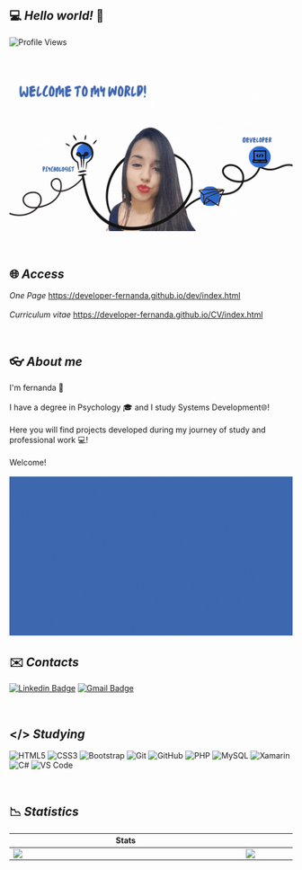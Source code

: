 ## 💻 *Hello world!* 💙 
![Profile Views](http://estruyf-github.azurewebsites.net/api/VisitorHit?user=developer-fernanda&repo=developer-fernanda&countColorcountColor)

<br>

![welcome](https://github.com/developer-fernanda/developer-fernanda/blob/main/Welcome%20to%20my%20%20world.gif)

<br>

## 🌐 *Access*

*One Page*
<a href=https://developer-fernanda.github.io/dev/index.html> https://developer-fernanda.github.io/dev/index.html </a>
<br><br>
*Curriculum vitae*
<a href=https://developer-fernanda.github.io/CV/index.html> https://developer-fernanda.github.io/CV/index.html  </a>


<br>

## 👓 *About me* 


I'm fernanda 💙 <br><br> I have a degree in Psychology  🎓 and I study Systems Development🌐! <br><br> Here you will find projects developed during my journey of study and professional work 💻! <br><br> Welcome! 
<br> <br>
![welcome](https://github.com/developer-fernanda/developer-fernanda/blob/main/gif-sm.gif)
<br>

## ✉️ *Contacts*

[![Linkedin Badge](https://img.shields.io/badge/LinkedIn-0077B5?style=for-the-badge&logo=linkedin&logoColor=white)](https://www.linkedin.com/in/fernanda-ingrid-94156377/) 
[![Gmail Badge ](https://img.shields.io/badge/Gmail-D14836?style=for-the-badge&logo=gmail&logoColor=white)](mailto:developer.fernanda.ingrid@gmail.com)

<br>

## </> *Studying*

![HTML5](https://img.shields.io/badge/HTML5-E34F26?style=for-the-badge&logo=html5&logoColor=white)
![CSS3](https://img.shields.io/badge/CSS3-1572B6?style=for-the-badge&logo=css3&logoColor=white)
![Bootstrap](https://img.shields.io/badge/Bootstrap-563D7C?style=for-the-badge&logo=bootstrap&logoColor=white)
![Git](https://img.shields.io/badge/-Git-black?style=for-the-badge&logo=git&link=https://github.com/hritik5102)
![GitHub](https://img.shields.io/badge/-GitHub-181717?style=for-the-badge&logo=github)
![PHP](https://img.shields.io/badge/PHP-777BB4?style=for-the-badge&logo=php&logoColor=white)
![MySQL](https://img.shields.io/badge/MySQL-00000F?style=for-the-badge&logo=mysql&logoColor=white)
![Xamarin](https://img.shields.io/badge/Xamarin-3498DB?style=for-the-badge&logo=xamarin&logoColor=white)
![C#](https://img.shields.io/badge/C%23-239120?style=for-the-badge&logo=c-sharp&logoColor=white)
![VS Code](http://img.shields.io/badge/-VS%20Code-007ACC?style=for-the-badge&logo=visual-studio-code)


<br>

## 📉 *Statistics*

 
|  Stats |  Languages |
|--|--|
|   <img  align="left"  width="400px" src="https://github-readme-stats.vercel.app/api?username=developer-fernanda&show_icons=true&theme=tokyonight"/> |   <img  align="left"  width="400px" src="https://github-readme-stats.vercel.app/api/top-langs/?username=developer-fernanda&layout=compact&hide=shell&theme=tokyonight"/> |







